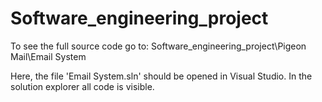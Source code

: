 # Software_engineering_project
To see the full source code go to: Software_engineering_project\Pigeon Mail\Email System

Here, the file 'Email System.sln' should be opened in Visual Studio. In the solution explorer all code is visible. 
